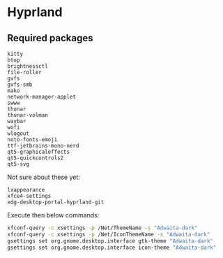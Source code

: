 # Hyprland

## Required packages

```
kitty
btop
brightnessctl
file-roller
gvfs
gvfs-smb
mako
network-manager-applet
swww
thunar
thunar-volman
waybar
wofi
wlogout
noto-fonts-emoji
ttf-jetbrains-mono-nerd
qt5‑graphicaleffects
qt5‑quickcontrols2
qt5‑svg
```

Not sure about these yet: 

```
lxappearance
xfce4-settings
xdg-desktop-portal-hyprland-git
```

Execute then below commands:

``` bash
xfconf-query -c xsettings -p /Net/ThemeName -s "Adwaita-dark"
xfconf-query -c xsettings -p /Net/IconThemeName -s "Adwaita-dark"
gsettings set org.gnome.desktop.interface gtk-theme "Adwaita-dark"
gsettings set org.gnome.desktop.interface icon-theme "Adwaita-dark"
```